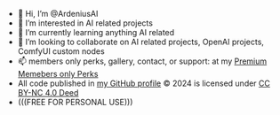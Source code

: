 - 👋 Hi, I’m @ArdeniusAI
- 👀 I’m interested in AI related projects
- 🌱 I’m currently learning anything AI related  
- 💞️ I’m looking to collaborate on AI related projects, OpenAI projects, ComfyUI custom nodes
- 📫 members only perks, gallery, contact, or support: at my [Premium Memebers only Perks](https://ko-fi.com/ardenius) 
- All code published in [my GitHub profile](https://github.com/ArdeniusAI) © 2024 is licensed under [CC BY-NC 4.0 Deed](https://creativecommons.org/licenses/by-nc/4.0/)
- (((FREE FOR PERSONAL USE))) 
<!---
ArdeniusAI/ArdeniusAI is a ✨ special ✨ repository because its `README.md` (this file) appears on your GitHub profile.
You can click the Preview link to take a look at your changes.
--->

